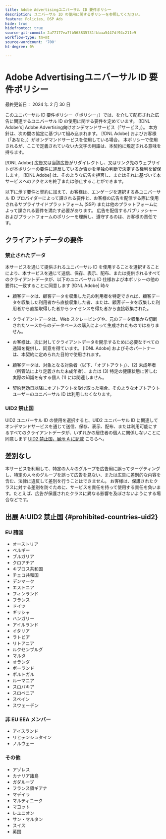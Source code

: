 ```yaml
---
title: Adobe Advertisingユニバーサル ID 要件ポリシー
description: ユニバーサル ID の使用に関するポリシーを参照してください。
feature: Policies, DSP Ads
hide: true
hidefromtoc: true
source-git-commit: 2a77177ea7fb563835731fbbaa5447df94c211e9
workflow-type: tm+mt
source-wordcount: '700'
ht-degree: 0%

---
```


# Adobe Advertisingユニバーサル ID 要件ポリシー

<!-- In TOC, but hidden from TOC and both external and internal search -->

最終更新日： 2024 年 2 月 30 日

このユニバーサル ID 要件ポリシー（「ポリシー」）では、を介して配布された広告に関連するユニバーサル ID の使用に関する要件を定めています。 [!DNL Adobe's] Adobe Advertising向けオンデマンドサービス（「サービス」）。 本方針は、次の間の協定に基づいて組み込まれます。 [!DNL Adobe] およびお客様（「あなた」）がオンデマンドサービスを使用している場合。 本ポリシーで使用されるが、ここで定義されていない大文字の用語は、本契約に規定される意味を持ちます。

[!DNL Adobe] 広告又は当該広告がリダイレクトし、又はリンク先のウェブサイトが本ポリシーの要件に違反しているか否かを単独の判断で決定する権利を留保します。 [!DNL Adobe] は、そのような広告を拒否し、またはそれに基づいて本サービスへのアクセスを終了または停止することができます。

以下に示す要件と契約に加えて、お客様は、エンゲージを選択する各ユニバーサル ID プロバイダーによって課される要件と、お客様の広告を配信する際に使用されるサプライサイドプラットフォーム (SSP) または他のプラットフォームによって課される要件を満たす必要があります。 広告を配信するパブリッシャーおよびプラットフォームのポリシーを理解し、遵守するのは、お客様の責任です。

## クライアントデータの要件

### 禁止されたデータ

本サービスを通じて提供されるユニバーサル ID を使用することを選択することにより、本サービスを通じて送信、保存、表示、配布、または提供されるすべてのクライアントデータが、以下のユニバーサル ID 仕様および本ポリシーの他の要件に一致することに同意します [!DNL Adobe] 時々

* 顧客データは、顧客データを収集した元の利用者を特定できれば、顧客データを収集した利用者から直接収集した者、または、顧客データを収集した利用者から直接取得した者からライセンスを得た者から直接収集された。

* クライアントデータは、Web スクレーピングや、元のデータ収集から切断されたソースからのデータベースの購入によって生成されたものではありません。

* お客様は、次に対してクライアントデータを開示するために必要なすべての通知を提供し、同意を得ています。 [!DNL Adobe] およびそのパートナーは、本契約に定められた目的で使用されます。

* 顧客データは、対象となる対象者（以下、「オプトアウト」）、(2) 未成年者（所管法により定義された未成年者）、または (3) 特定の健康状態に苦しむ実際の知識を有する個人 (1) には関連しません。

* 契約発効日以降にオプトアウトを受け取った場合、そのようなオプトアウトユーザーのユニバーサル ID は利用しなくなります。

### UID2 禁止国

UID2 ユニバーサル ID の使用を選択すると、UID2 ユニバーサル ID に関連してオンデマンドサービスを通じて送信、保存、表示、配布、または利用可能にするすべてのクライアントデータが、いずれかの居住者の個人に関係しないことに同意します [UID2 禁止国，展示 A に記載](#prohibited-countries-uid2) こちらへ。

## 差別なし

本サービスを利用して、特定の人々のグループを広告用に誤ってターゲティングし、特定の人々のグループを誤って広告を見ない、または広告に差別的な内容を含む、法律に違反して差別を行うことはできません。 お客様は、保護されたクラスに対する差別を防ぐために、サービスを責任を持って使用する責任を負います。たとえば、広告が保護されたクラスに異なる影響を及ぼさないようにする場合などです。

## 出展 A:UID2 禁止国 {#prohibited-countries-uid2}

### EU 諸国

* オーストリア
* ベルギー
* ブルガリア
* クロアチア
* キプロス共和国
* チェコ共和国
* デンマーク
* エストニア
* フィンランド
* フランス
* ドイツ
* ギリシャ
* ハンガリー
* アイルランド
* イタリア
* ラトビア
* リトアニア
* ルクセンブルグ
* マルタ
* オランダ
* ポーランド
* ポルトガル
* ルーマニア
* スロバキア
* スロベニア
* スペイン
* スウェーデン

### 非 EU EEA メンバー

* アイスランド
* リヒテンシュタイン
* ノルウェー

### その他

* アゾレス
* カナリア諸島
* ガダループ
* フランス領ギアナ
* マデイラ
* マルティニーク
* マヨット
* レユニオン
* サン・マルタン
* スイス
* 英国

